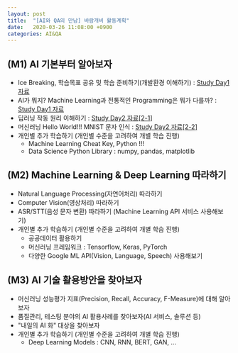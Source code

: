 ```yaml
---
layout: post
title:  "[AI와 QA의 만남] 바람개비 활동계획"
date:   2020-03-26 11:08:00 +0900
categories: AI&QA
---
```


## (M1) AI 기본부터 알아보자

- Ice Breaking, 학습목표 공유 및 학습 준비하기(개발환경 이해하기) : [Study Day1 자료][day1]
- AI가 뭐지? Machine Learning과 전통적인 Programming은 뭐가 다를까? : [Study Day1 자료][day1]
- 딥러닝 작동 원리 이해하기 : [Study Day2 자료[2-1]][day2-1]
- 머신러닝 Hello World!!! MNIST 문자 인식 : [Study Day2 자료[2-2]][day2-2] 
- 개인별 추가 학습하기 (개인별 수준을 고려하여 개별 학습 진행)
  - Machine Learning Cheat Key, Python !!!
  - Data Science Python Library : numpy, pandas, matplotlib

## (M2) Machine Learning & Deep Learning 따라하기

- Natural Language Processing(자연어처리) 따라하기
- Computer Vision(영상처리) 따라하기
- ASR/STT(음성 문자 변환) 따라하기 (Machine Learning API 서비스 사용해보기)
- 개인별 추가 학습하기 (개인별 수준을 고려하여 개별 학습 진행)
  - 공공데이터 활용하기
  - 머신러닝 프레임워크 : Tensorflow, Keras, PyTorch
  - 다양한 Google ML API(Vision, Language, Speech) 사용해보기

## (M3) AI 기술 활용방안을 찾아보자

- 머신러닝 성능평가 지표(Precision, Recall, Accuracy, F-Measure)에 대해 알아보자
- 품질관리, 테스팅 분야의 AI 활용사례를 찾아보자(AI 서비스, 솔루션 등)
- "내일의 AI 화" 대상을 찾아보자
- 개인별 추가 학습하기 (개인별 수준을 고려하여 개별 학습 진행)
  - Deep Learning Models : CNN, RNN, BERT, GAN, ...

[day1]: https://sungalex.github.io/ai&qa/2020/04/09/Study1-Development-Environment-and-AI-Concept.html
[day2-1]: https://sungalex.github.io/ai&qa/2020/04/16/Study2-machine-learning-principle.html
[day2-2]: https://sungalex.github.io/ai&qa/2020/04/20/Study2-machine-learning-hello-world-MNIST.html
